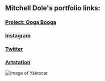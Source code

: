 ## Mitchell Dole's portfolio links:


### [Project: Ooga Booga](https://www.youtube.com/watch?v=dQw4w9WgXcQ&ab_channel=RickAstleyVEVO)

### [Instagram](https://www.instagram.com/icepilloww/)

### [Twitter](https://twitter.com/Icepillow3)

### [Artstation](https://www.artstation.com/icepillow)

![Image of Yaktocat](https://octodex.github.com/images/yaktocat.png)

